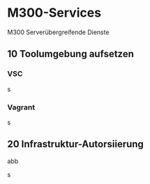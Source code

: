 # M300-Services
M300 Serverübergreifende Dienste

## 10 Toolumgebung aufsetzen
### VSC
s

### Vagrant
s

## 20 Infrastruktur-Autorsiierung 
abb

s